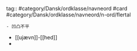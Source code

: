 tag:: #category/Dansk/ordklasse/navneord #card #category/Dansk/ordklasse/navneord/n-ord/flertal

	- 凹凸不平
- [[ujævn]]-[[hed]]
-